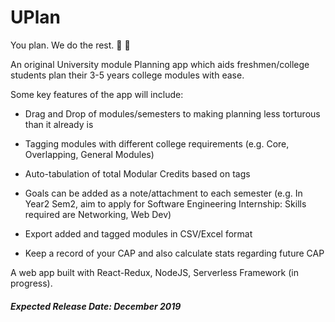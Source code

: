 # UPlan 
You plan. We do the rest. :sparkling_heart: :poodle:

 An original University module Planning app which aids freshmen/college students plan their 3-5 years college modules with ease. 

 Some key features of the app will include:
 
 * Drag and Drop of modules/semesters to making planning less torturous than it already is

 * Tagging modules with different college requirements (e.g. Core, Overlapping, General Modules)

 * Auto-tabulation of total Modular Credits based on tags

 * Goals can be added as a note/attachment to each semester (e.g. In Year2 Sem2, aim to apply for Software Engineering Internship: Skills required are Networking, Web Dev)

 * Export added and tagged modules in CSV/Excel format
 
 * Keep a record of your CAP and also calculate stats regarding future CAP


 A web app built with React-Redux, NodeJS, Serverless Framework (in progress). 

 ##### Expected Release Date: December 2019
